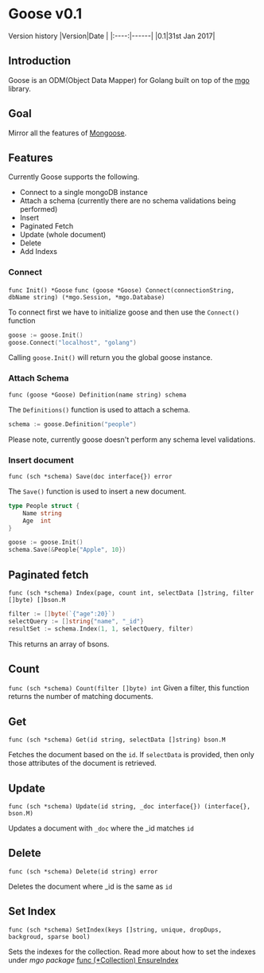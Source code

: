 # Goose v0.1

Version history
|Version|Date  |
|:----:|------|
|0.1|31st Jan 2017|

## Introduction
Goose is an ODM(Object Data Mapper) for Golang built on top of the [mgo](https://labix.org/mgo) library. 

## Goal
Mirror all the features of [Mongoose](http://mongoosejs.com/). 

## Features
Currently Goose supports the following.
- Connect to a single mongoDB instance
- Attach a schema (currently there are no schema validations being performed)
- Insert
- Paginated Fetch
- Update (whole document)
- Delete
- Add Indexs

### Connect
`func Init() *Goose`
`func (goose *Goose) Connect(connectionString, dbName string) (*mgo.Session, *mgo.Database)`

To connect first we have to initialize goose and then use the `Connect()` function
```go
goose := goose.Init()
goose.Connect("localhost", "golang")
```
Calling `goose.Init()` will return you the global goose instance.

### Attach Schema
`func (goose *Goose) Definition(name string) schema`

The `Definitions()` function is used to attach a schema.
```go
schema := goose.Definition("people")
```
Please note, currently goose doesn't perform any schema level validations.

### Insert document
`func (sch *schema) Save(doc interface{}) error`

The `Save()` function is used to insert a new document.
```go
type People struct {
	Name string
	Age  int
}

goose := goose.Init()
schema.Save(&People{"Apple", 10})
```

## Paginated fetch
`func (sch *schema) Index(page, count int, selectData []string, filter []byte) []bson.M`

```go
filter := []byte(`{"age":20}`)
selectQuery := []string{"name", "_id"}
resultSet := schema.Index(1, 1, selectQuery, filter)
```
This returns an array of bsons.

## Count
`func (sch *schema) Count(filter []byte) int`
Given a filter, this function returns the number of matching documents.

## Get
`func (sch *schema) Get(id string, selectData []string) bson.M`

Fetches the document based on the `id`. If `selectData` is provided, then only those attributes of the document is retrieved.

## Update
`func (sch *schema) Update(id string, _doc interface{}) (interface{}, bson.M)`

Updates a document with `_doc` where the _id matches `id`

## Delete
`func (sch *schema) Delete(id string) error`

Deletes the document where _id is the same as `id`

## Set Index
`func (sch *schema) SetIndex(keys []string, unique, dropDups, backgroud, sparse bool)`

Sets the indexes for the collection.
Read more about how to set the indexes under *mgo package* [func (*Collection) EnsureIndex](https://godoc.org/gopkg.in/mgo.v2#Collection.EnsureIndex)